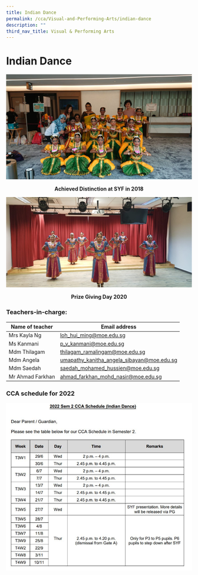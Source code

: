 ```yaml
---
title: Indian Dance
permalink: /cca/Visual-and-Performing-Arts/indian-dance
description: ""
third_nav_title: Visual & Performing Arts
---
```

# **Indian Dance**

![](/images/WhatsApp%20Image%202021-01-20.jpeg)

<center><b>Achieved Distinction at SYF in 2018</center></b>

![](/images/WhatsApp%20Image%202021-01-20-1.jpeg)

<center><b>Prize Giving Day 2020</center></b>

### Teachers-in-charge:

| Name of teacher 	| Email address 	|
|---	|---	|
| Mrs Kayla Ng 	| [loh_hui_ming@moe.edu.sg](mailto:loh_hui_ming@moe.edu.sg) 	|
| Ms Kanmani 	| [p_v_kanmani@moe.edu.sg](mailto:p_v_kanmani@moe.edu.sg) 	|
| Mdm Thilagam 	| [thilagam_ramalingam@moe.edu.sg](mailto:thilagam_ramalingam@moe.edu.sg) 	|
| Mdm Angela 	| [umapathy_kanitha_angela_sibayan@moe.edu.sg](mailto:umapathy_kanitha_angela_sibayan@moe.edu.sg) 	|
| Mdm Saedah 	| [saedah_mohamed_hussien@moe.edu.sg](mailto:saedah_mohamed_hussien@moe.edu.sg) 	|
| Mr Ahmad Farkhan 	| [ahmad_farkhan_mohd_nasir@moe.edu.sg](mailto:ahmad_farkhan_mohd_nasir@moe.edu.sg) 	|

### CCA schedule for 2022

![](/images/IDsem2.jpg)